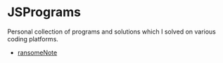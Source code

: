 # JSPrograms
  Personal collection of programs and solutions which I solved on various coding platforms.
* [ransomeNote](https://github.com/priyanka-deshmukh/JSPrograms/blob/master/ransomNote.js)
